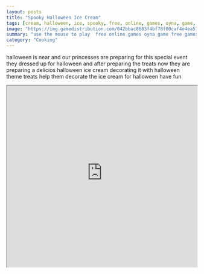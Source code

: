 ```yaml
---
layout: posts
title: "Spooky Halloween Ice Cream"
tags: [cream, halloween, ice, spooky, free, online, games, oyna, game, free, games, play, play, games]
image: "https://img.gamedistribution.com/042bbac8683f4bf78f00caf4e4ea5711.jpg"
summary: "use the mouse to play  free online games oyna game free games play play games"
category: "Cooking"
---
```


halloween is near and our princesses are preparing for this special event they dressed up for halloween and after preparing the treats now they are preparing a delicios halloween ice cream decorating it with halloween theme treats help them decorate the ice cream for halloween have fun

<iframe width="100%" height="480px;" src="https://html5.gamedistribution.com/042bbac8683f4bf78f00caf4e4ea5711/"></iframe>